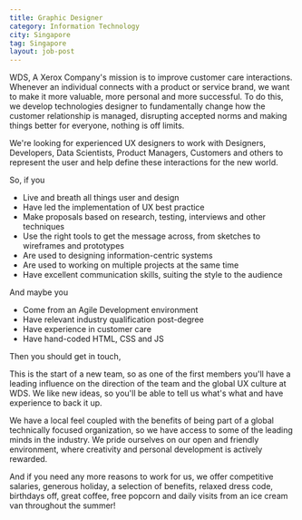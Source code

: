 ```yaml
---
title: Graphic Designer
category: Information Technology
city: Singapore
tag: Singapore
layout: job-post
---
```


WDS, A Xerox Company's mission is to improve customer care interactions. Whenever an individual connects with a product or service brand, we want to make it more valuable, more personal and more successful. To do this, we develop technologies designer to fundamentally change how the customer relationship is managed, disrupting accepted norms and making things better for everyone, nothing is off limits.

We're looking for experienced UX designers to work with Designers, Developers, Data Scientists, Product Managers, Customers and others to represent the user and help define these interactions for the new world.

So, if you

- Live and breath all things user and design
- Have led the implementation of UX best practice
- Make proposals based on research, testing, interviews and other techniques
- Use the right tools to get the message across, from sketches to wireframes and prototypes
- Are used to designing information-centric systems
- Are used to working on multiple projects at the same time
- Have excellent communication skills, suiting the style to the audience

And maybe you

- Come from an Agile Development environment
- Have relevant industry qualification post-degree
- Have experience in customer care
- Have hand-coded HTML, CSS and JS

Then you should get in touch,

This is the start of a new team, so as one of the first members you'll have a leading influence on the direction of the team and the global UX culture at WDS. We like new ideas, so you'll be able to tell us what's what and have experience to back it up.

We have a local feel coupled with the benefits of being part of a global technically focused organization, so we have access to some of the leading minds in the industry. We pride ourselves on our open and friendly environment, where creativity and personal development is actively rewarded.

And if you need any more reasons to work for us, we offer competitive salaries, generous holiday, a selection of benefits, relaxed dress code, birthdays off, great coffee, free popcorn and daily visits from an ice cream van throughout the summer!
